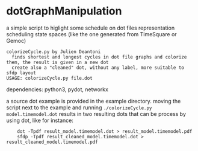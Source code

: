 # dotGraphManipulation
a simple script to higlight some schedule on dot files representation scheduling state spaces (like the one generated from TimeSquare or Gemoc)


    colorizeCycle.py by Julien Deantoni
      finds shortest and longest cycles in dot file graphs and colorize them, the result is given in a new dot
      create also a "cleaned" dot, without any label, more suitable to sfdp layout
    USAGE: colorizeCycle.py file.dot
    
dependencies: python3, pydot, networkx

a source dot example is provided in the example directory.
moving the script next to the example and running `./colorizeCycle.py model.timemodel.dot` results in two resulting dots that can be process by using dot, like for instance:
```
    dot -Tpdf result_model.timemodel.dot > result_model.timemodel.pdf
    sfdp -Tpdf result_cleaned_model.timemodel.dot > result_cleaned_model.timemodel.pdf
```

